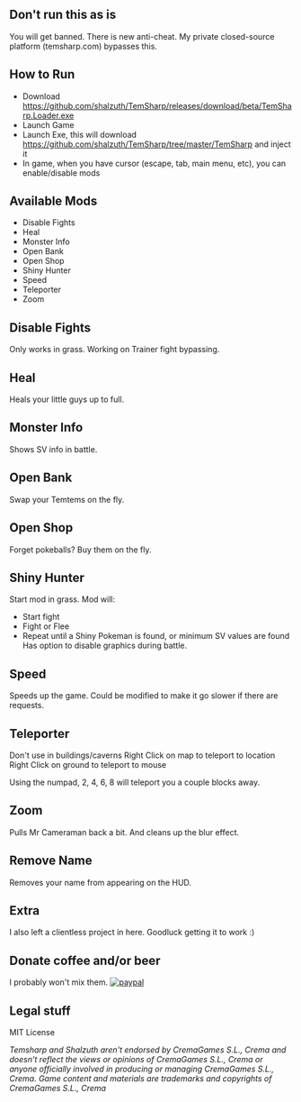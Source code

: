 ## Don't run this as is
You will get banned. There is new anti-cheat. My private closed-source platform (temsharp.com) bypasses this.

## How to Run
- Download https://github.com/shalzuth/TemSharp/releases/download/beta/TemSharp.Loader.exe
- Launch Game
- Launch Exe, this will download https://github.com/shalzuth/TemSharp/tree/master/TemSharp and inject it
- In game, when you have cursor (escape, tab, main menu, etc), you can enable/disable mods

## Available Mods
- Disable Fights
- Heal
- Monster Info
- Open Bank
- Open Shop
- Shiny Hunter
- Speed
- Teleporter
- Zoom

## Disable Fights
Only works in grass. Working on Trainer fight bypassing.

## Heal
Heals your little guys up to full.

## Monster Info
Shows SV info in battle.

## Open Bank
Swap your Temtems on the fly.

## Open Shop
Forget pokeballs? Buy them on the fly.

## Shiny Hunter
Start mod in grass.
Mod will:
* Start fight
* Fight or Flee
* Repeat until a Shiny Pokeman is found, or minimum SV values are found
Has option to disable graphics during battle.

## Speed
Speeds up the game. Could be modified to make it go slower if there are requests.

## Teleporter
Don't use in buildings/caverns
Right Click on map to teleport to location
Right Click on ground to teleport to mouse

Using the numpad, 2, 4, 6, 8 will teleport you a couple blocks away.

## Zoom
Pulls Mr Cameraman back a bit. And cleans up the blur effect.

## Remove Name
Removes your name from appearing on the HUD.

## Extra
I also left a clientless project in here. Goodluck getting it to work :)

## Donate coffee and/or beer
I probably won't mix them.
[![paypal](https://www.paypalobjects.com/en_US/i/btn/btn_donate_LG.gif)](https://www.paypal.com/cgi-bin/webscr?cmd=_s-xclick&hosted_button_id=RZCNSSMSHTCE6)

## Legal stuff

MIT License

*Temsharp and Shalzuth aren't endorsed by CremaGames S.L., Crema and doesn’t reflect the views or opinions of CremaGames S.L., Crema or anyone officially involved in producing or managing CremaGames S.L., Crema. Game content and materials are trademarks and copyrights of CremaGames S.L., Crema*
